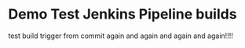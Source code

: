 # Demo Test Jenkins Pipeline builds
test build trigger from commit again and again and again and again!!!!
